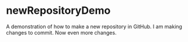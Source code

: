 # newRepositoryDemo
A demonstration of how to make a new repository in GitHub.
I am making changes to commit. Now even more changes.